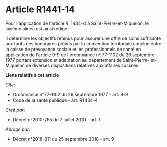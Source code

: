 # Article R1441-14

Pour l'application de l'article R. 1434-4 à Saint-Pierre-et-Miquelon, le sixième alinéa est ainsi rédigé : 

Il détermine les objectifs retenus pour assurer une offre de soins suffisante aux tarifs des honoraires prévus par la
convention territoriale conclue entre la caisse de prévoyance sociale et les professionnels de santé en application de
l'article 9-9 de l'ordonnance n° 77-1102 du 26 septembre 1977 portant extension et adaptation au département de Saint-Pierre-
et-Miquelon de diverses dispositions relatives aux affaires sociales.

**Liens relatifs à cet article**

_Cite_:

  - Ordonnance n°77-1102 du 26 septembre 1977 - art. 9-9
  - Code de la santé publique - art. R1434-4

_Créé par_:

  - Décret n°2010-765 du 7 juillet 2010 - art. 1

_Abrogé par_:

  - Décret n°2018-811 du 25 septembre 2018 - art. 9
